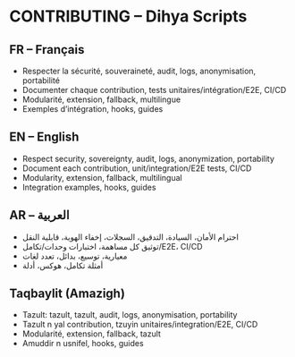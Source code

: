 # CONTRIBUTING – Dihya Scripts

## FR – Français
- Respecter la sécurité, souveraineté, audit, logs, anonymisation, portabilité
- Documenter chaque contribution, tests unitaires/intégration/E2E, CI/CD
- Modularité, extension, fallback, multilingue
- Exemples d’intégration, hooks, guides

## EN – English
- Respect security, sovereignty, audit, logs, anonymization, portability
- Document each contribution, unit/integration/E2E tests, CI/CD
- Modularity, extension, fallback, multilingual
- Integration examples, hooks, guides

## AR – العربية
- احترام الأمان، السيادة، التدقيق، السجلات، إخفاء الهوية، قابلية النقل
- توثيق كل مساهمة، اختبارات وحدات/تكامل/E2E، CI/CD
- معيارية، توسيع، بدائل، تعدد لغات
- أمثلة تكامل، هوكس، أدلة

## Taqbaylit (Amazigh)
- Tazult: tazult, tazult, audit, logs, anonymisation, portability
- Tazult n yal contribution, tzuyin unitaires/integration/E2E, CI/CD
- Modularité, extension, fallback, tazult
- Amuddir n usnifel, hooks, guides

